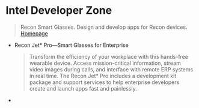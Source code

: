 # Intel Developer Zone

> Recon Smart Glasses. Design and develop apps for Recon devices. [Homepage](https://software.intel.com/en-us/recon)

- Recon Jet* Pro—Smart Glasses for Enterprise
  > Transform the efficiency of your workplace with this hands-free wearable device. Access mission-critical information, stream video images during calls, and interface with remote ERP systems in real time. The Recon Jet* Pro includes a development kit package and support services to help enterprise developers create and launch apps fast and painlessly.
- 